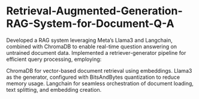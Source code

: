 # Retrieval-Augmented-Generation-RAG-System-for-Document-Q-A

Developed a RAG system leveraging Meta’s Llama3 and Langchain, combined with ChromaDB to enable real-time question answering on untrained document data. Implemented a retriever-generator pipeline for efficient query processing, employing:

ChromaDB for vector-based document retrieval using embeddings.
Llama3 as the generator, configured with BitsAndBytes quantization to reduce memory usage.
Langchain for seamless orchestration of document loading, text splitting, and embedding creation.
